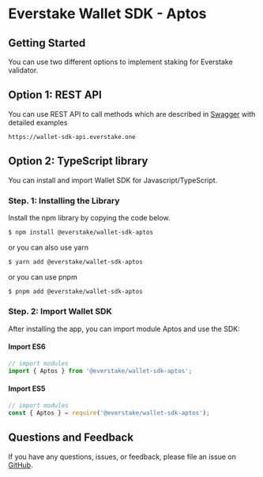 # Everstake Wallet SDK - Aptos

## Getting Started

You can use two different options to implement staking for Everstake validator.

## Option 1: REST API

You can use REST API to call methods which are described in [Swagger](https://wallet-sdk-api.everstake.one/swagger/) with detailed examples

```
https://wallet-sdk-api.everstake.one
```

## Option 2: TypeScript library

You can install and import Wallet SDK for Javascript/TypeScript.

### Step. 1: Installing the Library

Install the npm library by copying the code below.

```sh
$ npm install @everstake/wallet-sdk-aptos
```

or you can also use yarn

```sh
$ yarn add @everstake/wallet-sdk-aptos
```

or you can use pnpm

```sh
$ pnpm add @everstake/wallet-sdk-aptos
```

### Step. 2: Import Wallet SDK

After installing the app, you can import module Aptos and use the SDK:

#### Import ES6

```ts
// import modules
import { Aptos } from '@everstake/wallet-sdk-aptos';
```

#### Import ES5

```ts
// import modules
const { Aptos } = require('@everstake/wallet-sdk-aptos');
```

## Questions and Feedback

If you have any questions, issues, or feedback, please file an issue
on [GitHub](https://github.com/everstake/wallet-sdk/issues).
